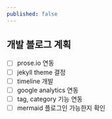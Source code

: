 ```yaml
---
published: false
---
```

## 개발 블로그 계획
- [ ] prose.io 연동
- [ ] jekyll theme 결정
- [ ] timeline 개발
- [ ] google analytics 연동
- [ ] tag, category 기능 연동
- [ ] mermaid 플로그인 가능한지 확인
